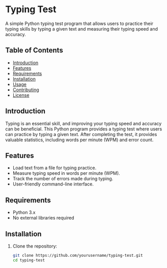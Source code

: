 # Typing Test

A simple Python typing test program that allows users to practice their typing skills by typing a given text and measuring their typing speed and accuracy.

## Table of Contents

- [Introduction](#introduction)
- [Features](#features)
- [Requirements](#requirements)
- [Installation](#installation)
- [Usage](#usage)
- [Contributing](#contributing)
- [License](#license)

## Introduction

Typing is an essential skill, and improving your typing speed and accuracy can be beneficial. This Python program provides a typing test where users can practice by typing a given text. After completing the test, it provides valuable statistics, including words per minute (WPM) and error count.

## Features

- Load text from a file for typing practice.
- Measure typing speed in words per minute (WPM).
- Track the number of errors made during typing.
- User-friendly command-line interface.

## Requirements

- Python 3.x
- No external libraries required

## Installation

1. Clone the repository:

   ```bash
   git clone https://github.com/yourusername/typing-test.git
   cd typing-test
